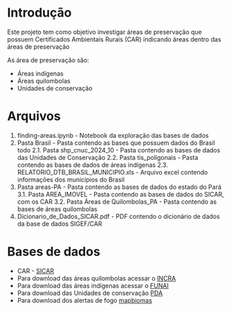 # Introdução
Este projeto tem como objetivo investigar áreas de preservação que possuem Certificados Ambientais Rurais (CAR) indicando áreas dentro das áreas de preservação

As área de preservação são:
- Áreas indígenas
- Áreas quilombolas
- Unidades de conservação

# Arquivos
1. finding-areas.ipynb - Notebook da exploração das bases de dados
2. Pasta Brasil - Pasta contendo as bases que possuem dados do Brasil todo
2.1. Pasta shp_cnuc_2024_10 - Pasta contendo as bases de dados das Unidades de Conservação
2.2. Pasta tis_poligonais - Pasta contendo as bases de dados de áreas indígenas
2.3. RELATORIO_DTB_BRASIL_MUNICIPIO.xls - Arquivo excel contendo informações dos municípios do Brasil
3. Pasta areas-PA - Pasta contendo as bases de dados do estado do Pará
3.1. Pasta AREA_IMOVEL - Pasta contendo as bases de dados do SICAR, com os CAR
3.2. Pasta Áreas de Quilombolas_PA - Pasta contendo as bases de áreas quilombolas
4. Dicionario_de_Dados_SICAR.pdf - PDF contendo o dicionário de dados da base de dados SIGEF/CAR
# Bases de dados
- CAR - [SICAR](https://consultapublica.car.gov.br/publico/imoveis/index "SICAR")
- Para download das áreas quilombolas acessar o [INCRA](https://certificacao.incra.gov.br/csv_shp/export_shp.py "INCRA")
- Para download das áreas indígenas acessar o [FUNAI](https://www.gov.br/funai/pt-br/atuacao/terras-indigenas/geoprocessamento-e-mapas "FUNAI")
- Para download das Unidades de conservação [PDA](https://dados.gov.br/dados/conjuntos-dados/unidadesdeconservacao "PDA")
- Para download dos alertas de fogo [mapbiomas](https://plataforma.alerta.mapbiomas.org/downloads "mapbiomas")
